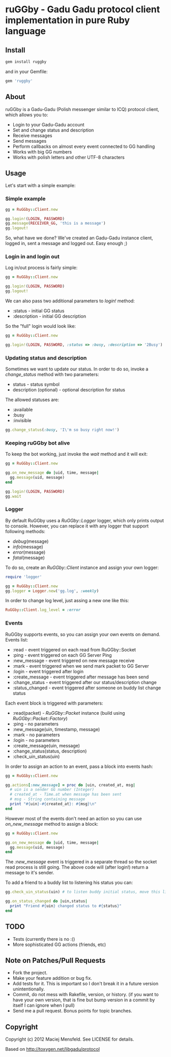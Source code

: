 # ruGGby - Gadu Gadu protocol client implementation in pure Ruby language

## Install

```ruby
gem install ruggby
```

and in your Gemfile:

```ruby
gem 'ruggby'
```

## About

ruGGby is a Gadu-Gadu (Polish messenger similar to ICQ) protocol client, which allows you to:

* Login to your Gadu-Gadu account
* Set and change status and description
* Receive messages
* Send messages
* Perform callbacks on almost every event connected to GG handling
* Works with big GG numbers
* Works with polish letters and other UTF-8 characters

## Usage

Let's start with a simple example:

### Simple example
```ruby
gg = RuGGby::Client.new

gg.login!(LOGIN, PASSWORD)
gg.message(RECEIVER_GG, 'this is a message')
gg.logout!
```

So, what have we done? We've created an Gadu-Gadu instance client, logged in, sent a message and logged out. Easy enough ;)

### Login in and login out

Log in/out process is fairly simple:

```ruby
gg = RuGGby::Client.new

gg.login!(LOGIN, PASSWORD)
gg.logout!
```

We can also pass two additional parameters to *login!* method:

* :status - initial GG status
* :description - initial GG description

So the "full" login would look like:

```ruby
gg = RuGGby::Client.new

gg.login!(LOGIN, PASSWORD, :status => :busy, :description => '2Busy')
```

### Updating status and description

Sometimes we want to update our status. In order to do so, invoke a *change_status* method with two parameters:

* status - status symbol
* description (optional) - optional description for status

The allowed statuses are:

* :available
* :busy
* :invisible

```ruby
gg.change_status(:busy, 'I\'m so busy right now!')
```

### Keeping ruGGby bot alive

To keep the bot working, just invoke the *wait* method and it will exit:

```ruby
gg = RuGGby::Client.new

gg.on_new_message do |uid, time, message|
  gg.message(uid, message)
end

gg.login!(LOGIN, PASSWORD)
gg.wait
```

### Logger

By default RuGGby uses a *RuGGby::Logger* logger, which only prints output to console. However, you can replace it with any logger that support following methods:

* *debug*(message)
* *info*(message)
* *error*(message)
* *fatal*(message)

To do so, create an *RuGGby::Client* instance and assign your own logger:

```ruby
require 'logger'

gg = RuGGby::Client.new
gg.logger = Logger.new('gg.log', :weekly)
```

In order to change log level, just assing a new one like this:

```ruby
RuGGby::Client.log_level = :error
```

### Events

RuGGby supports events, so you can assign your own events on demand. Events list:

* :read - event triggered on each read from RuGGby::Socket
* :ping - event triggered on each GG Server Ping
* :new_message - event triggered on new message receive
* :mark - event triggered when we send mark packet to GG Server
* :login - event triggered after login
* :create_message - event triggered after message has been send
* :change_status - event triggered after our status/description change
* :status_changed - event triggered after someone on buddy list change status

Each event block is triggered with parameters:

* :read(packet) - *RuGGby::Packet* instance (build using *RuGGby::Packet::Factory*)
* :ping - no parameters
* :new_message(uin, timestamp, message)
* :mark - no parameters
* :login - no parameters
* :create_message(uin, message)
* :change_status(status, description)
* :check_uin_status(uin)

In order to assign an action to an event, pass a block into events hash:

```ruby
gg = RuGGby::Client.new

gg.actions[:new_message] = proc do |uin, created_at, msg|
  # uin is a sender GG number (Integer)
  # created_at - Time.at when message has been sent
  # msg - String containing message
  print "#{uin}-#{created_at}: #{msg}\n"
end
```

However most of the events don't need an action so you can use *on_new_message* method to assign a block:

```ruby
gg = RuGGby::Client.new

gg.on_new_message do |uid, time, message|
  gg.message(uid, message)
end
```

The *:new_message* event is triggered in a separate thread so the socket read process is still going. The above code will (after login!) return a message to it's sender.

To add a friend to a buddy list to listening his status you can:

```ruby
gg.check_uin_status(uin) # to listen buddy initial status, move this line after 'on_status_changed'

gg.on_status_changed do |uin,status|
  print "Friend #{uin} changed status to #{status}"
end

```

## TODO

* Tests (currently there is no :()
* More sophisticated GG actions (friends, etc)

## Note on Patches/Pull Requests

* Fork the project.
* Make your feature addition or bug fix.
* Add tests for it. This is important so I don't break it in a future version unintentionally.
* Commit, do not mess with Rakefile, version, or history.
  (if you want to have your own version, that is fine but bump version in a commit by itself I can ignore when I pull)
* Send me a pull request. Bonus points for topic branches.

## Copyright

Copyright (c) 2012 Maciej Mensfeld. See LICENSE for details.

Based on http://toxygen.net/libgadu/protocol
